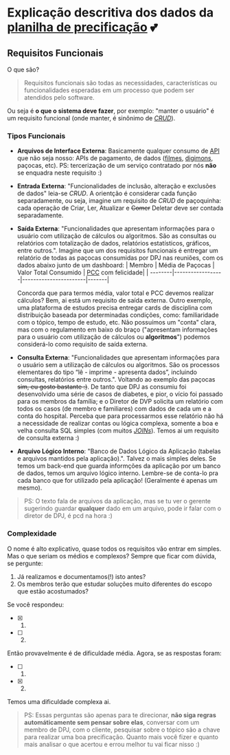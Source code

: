 # Explicação descritiva dos dados da [planilha de precificação](https://docs.google.com/spreadsheets/d/1_GYgavkEbLLr7kyt4ZlJYMXsbDk1Jt-96cjR4khYs9M/edit#gid=852988936) 💕

## Requisitos Funcionais

O que são?


> Requisitos funcionais são todas as necessidades, características ou funcionalidades esperadas em um processo que podem ser atendidos pelo software.

Ou seja é **o que o sistema deve fazer**, por exemplo: "manter o usuário" é um requisito funcional (onde manter,
é sinônimo de [_CRUD_](https://en.wikipedia.org/wiki/Create,_read,_update_and_delete)).

### Tipos Funcionais
- **Arquivos de Interface Externa**: Basicamente qualquer consumo de [API](https://en.wikipedia.org/wiki/API) que não seja nosso: APIs de pagamento, de dados ([filmes](https://www.omdbapi.com/), [digimons](https://digimon-api.com/), paçocas, etc). PS: tercerização de um serviço contratado por nós **não** se enquadra neste requisito :)
 
- **Entrada Externa**:
"Funcionalidades de inclusão, alteração e exclusões de dados"
leia-se _CRUD_. A orientção é considerar cada função separadamente, ou seja, imagine um requisito de _CRUD_ de paçoquinha: cada operação de Criar, Ler, Atualizar e ~~Comer~~ Deletar deve ser contada separadamente.
  
- **Saída Externa**: "Funcionalidades que apresentam informações para o usuário com utilização de cálculos ou algoritmos. São as consultas ou relatórios com totalização de dados, relatórios estatísticos, gráficos, entre outros.". Imagine que um dos requisitos funcionais é entregar um relatório de todas as paçocas consumidas por DPJ nas reuniões, com os dados abaixo junto de um dashboard:
   | Membro | Média de Paçocas | Valor Total Consumido | [PCC](https://en.wikipedia.org/wiki/Pearson_correlation_coefficient) com felicidade|
  | --------|------------------|-----------------------|-------|

  Concorda que para termos média, valor total e PCC devemos realizar cálculos? Bem, ai está um requisito de saída externa. Outro exemplo, uma plataforma de estudos precisa entregar cards de disciplina com distribuição baseada por determinadas condições, como: familiaridade com o tópico, tempo de estudo, etc. Não possuímos um "conta" clara, mas com o regulamento em baixo do braço ("apresentam informações para o usuário com utilização de cálculos ou **algoritmos**") podemos considerá-lo como requisito de saída externa.
  
- **Consulta Externa**: "Funcionalidades que apresentam informações para o usuário sem a utilização de cálculos ou algoritmos. São os processos elementares do tipo “lê - imprime - apresenta dados”, incluindo consultas, relatórios entre outros.". Voltando ao exemplo das paçocas ~~sim, eu gosto bastante :)~~. De tanto que DPJ as consumiu foi desenvolvido uma série de casos de diabetes, e pior, o vício foi passado para os membros da família; e o Diretor de DVP solicita um relatório com todos os casos (de membro e familiares) com dados de cada um e a conta do hospital. Perceba que para processarmos esse relatório não há a necessidade de realizar contas ou lógica complexa, somente a boa e velha consulta SQL simples (com muitos [_JOINs_](https://en.wikipedia.org/wiki/Join_(SQL))). Temos ai um requisito de consulta externa :)

- **Arquivo Lógico Interno**: "Banco de Dados Lógico da Aplicação (tabelas e arquivos mantidos pela aplicação).". Talvez o mais simples deles. Se temos um back-end que guarda informções da aplicação por um banco de dados, temos um arquivo lógico interno. Lembre-se de conta-lo pra cada banco que for utilizado pela aplicação! (Geralmente é apenas um mesmo).
> PS: O texto fala de arquivos da aplicação, mas se tu ver o gerente sugerindo guardar **qualquer** dado em um arquivo, pode ir falar com o diretor de DPJ, é pcd na hora :)

### Complexidade
O nome é alto explicativo, quase todos os requisitos vão entrar em simples. Mas o que seriam os médios e complexos? Sempre que ficar com dúvida, se pergunte:

1. Já realizamos e documentamos(!) isto antes?
2. Os membros terão que estudar soluções muito diferentes do escopo que estão acostumados?

Se você respondeu:

- [x] 1.
- [ ] 2.
 
Então provavelmente é de dificuldade média. Agora, se as respostas foram:

- [ ] 1.
- [X] 2.

Temos uma dificuldade complexa ai.

> PS: Essas perguntas são apenas para te direcionar, **não siga regras automáticamente sem pensar sobre elas**, conversar com um membro de DPJ, com o cliente, pesquisar sobre o tópico são a chave para realizar uma boa precificação. Quanto mais você fizer e quanto mais analisar o que acertou e errou melhor tu vai ficar nisso :) 
